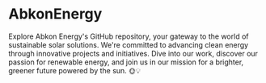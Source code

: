 # AbkonEnergy
Explore Abkon Energy's GitHub repository, your gateway to the world of sustainable solar solutions. We're committed to advancing clean energy through innovative projects and initiatives. Dive into our work, discover our passion for renewable energy, and join us in our mission for a brighter, greener future powered by the sun. 🌞💡
